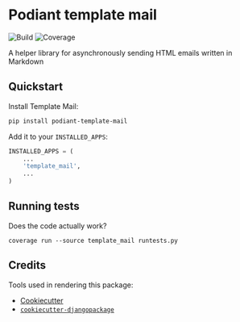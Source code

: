 Podiant template mail
=====================

![Build](https://git.steadman.io/podiant/template-mail/badges/master/build.svg)
![Coverage](https://git.steadman.io/podiant/template-mail/badges/master/coverage.svg)

A helper library for asynchronously sending HTML emails written in Markdown

## Quickstart

Install Template Mail:

```sh
pip install podiant-template-mail
```

Add it to your `INSTALLED_APPS`:
```python
INSTALLED_APPS = (
    ...
    'template_mail',
    ...
)
```

## Running tests

Does the code actually work?

```
coverage run --source template_mail runtests.py
```

## Credits

Tools used in rendering this package:

- [Cookiecutter](https://github.com/audreyr/cookiecutter)
- [`cookiecutter-djangopackage`](https://github.com/pydanny/cookiecutter-djangopackage)
